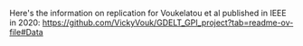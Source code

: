 Here's the information on replication for Voukelatou et al published in IEEE in 2020: https://github.com/VickyVouk/GDELT_GPI_project?tab=readme-ov-file#Data
